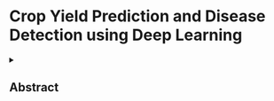 # Crop Yield Prediction and Disease Detection using Deep Learning
<details>
  <summary><h2>Abstract</h2></summary>
<br>
  
#### Crop yield Prediction: The project uses Long Short-Term Memory (LSTM) models to forecast crop yields accurately by analyzing sequential data like weather patterns and soil conditions.
#### Disease Detection: Convolutional Neural Networks (CNNs) are employed to detect and classify crop diseases from leaf images, enabling timely intervention and reducing crop losses.
![Image](https://github.com/user-attachments/assets/25da9a00-9bba-427a-8d4e-5579e28ba6a7)
![Image](https://github.com/user-attachments/assets/aaf60946-95ad-4a71-8213-69ad0bf524cd)
![Image](https://github.com/user-attachments/assets/3a21c729-f19d-44c8-b549-1e78ac7382d7)

